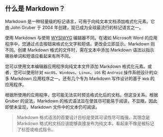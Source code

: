 
## 什么是 Markdown？

Markdown 是一种轻量级的标记语言，可用于向纯文本文档添加格式化元素。它由 John Gruber 于 2004 年创建，现已成为全球最流行的标记语言之一。

使用 Markdown 与使用 [WYSIWYG](https://en.wikipedia.org/wiki/WYSIWYG) 编辑器不同。在诸如 Microsoft Word 的应用程序中，您通过点击按钮来格式化文字和短语，更改会立即显示。Markdown 则不同。创建 Markdown 格式的文件时，需在文本中添加 Markdown 语法以指示哪些单词和短语应看起来有所不同。


您可以使用文本编辑器应用程序向纯文本文件添加 Markdown 格式化元素。或者，您可以使用针对 `macOS`、`Windows`、`Linux`、`iOS` 和 `Android` 操作系统设计的众多 Markdown 应用程序之一。还有几个专为 Markdown 写作设计的基于 `Web` 的应用程序。

根据所使用的应用程序，您可能无法实时预览格式化后的文档。但这没关系。根据 Gruber 的说法，Markdown 的格式语法旨在使其尽可能易于阅读，不显眼，因此即使未呈现，Markdown 文件中的文本仍可阅读。

> Markdown 格式语法的首要设计目标是使其可读性尽可能强。其理念是 Markdown 格式的文档应该能够直接发布为纯文本，看起来不像是被标记了标签或格式指令。

